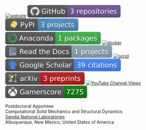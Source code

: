 [![website](https://img.shields.io/website?down_message=offline&up_message=online&url=https%3A%2F%2Fmrbuche.github.io&label=Website)](https://mrbuche.github.io/)
[![github](https://raw.githubusercontent.com/mrbuche/mrbuche/data/badges/github-repos-count.svg)](https://github.com/mrbuche)
[![pypi](https://raw.githubusercontent.com/mrbuche/mrbuche/data/badges/pypi-projects-count.svg)](https://pypi.org/user/mrbuche/)
[![anaconda](https://raw.githubusercontent.com/mrbuche/mrbuche/data/badges/anaconda-packages-count.svg)](https://anaconda.org/mrbuche)
[![docker](https://img.shields.io/badge/Docker%20Hub-mrbuche-red?color=0db7ed&logo=docker&logoColor=0db7ed)](https://hub.docker.com/u/mrbuche)
[![rtd](https://raw.githubusercontent.com/mrbuche/mrbuche/data/badges/rtd-projects-count.svg)](https://readthedocs.org/profiles/mrbuche/)
[![orcid](https://img.shields.io/badge/ORCID-0000--0003--1892--0502-red?color=a6ce39&logo=orcid&logoColor=a6ce39)](https://orcid.org/0000-0003-1892-0502)
[![scholar](https://raw.githubusercontent.com/mrbuche/mrbuche/data/badges/google-scholar-citations-total.svg)](https://scholar.google.com/citations?user=YJ8Ei6AAAAAJ&hl)
[![arXiv](https://raw.githubusercontent.com/mrbuche/mrbuche/data/badges/arxiv-preprints-count.svg)](https://arxiv.org/search/?searchtype=author&query=Buche%2C+M+R)
[![YouTube Channel Views](https://img.shields.io/youtube/channel/views/UCb_NjvAO66L3vUPT1e7x7ag?color=ff0000&label=Views&logo=youtube&logoColor=ff0000&style=flat)](https://youtube.com/channel/UCb_NjvAO66L3vUPT1e7x7ag)
[![xbox](https://raw.githubusercontent.com/mrbuche/mrbuche/data/badges/xbox-gamerscore.svg)](https://account.xbox.com/en-us/profile?gamertag=mrbuche88)

Postdoctoral Appointee  
Computational Solid Mechanics and Structural Dynamics  
[Sandia National Laboratories](https://www.sandia.gov)  
Albuquerque, New Mexico, United States of America
